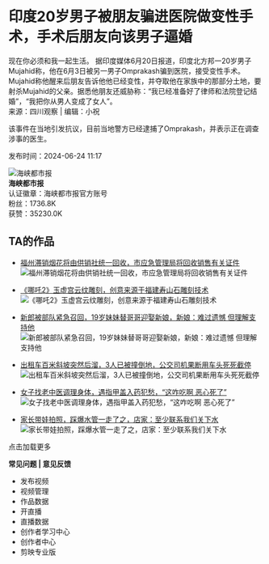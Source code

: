 # 印度20岁男子被朋友骗进医院做变性手术，手术后朋友向该男子逼婚

现在你必须和我一起生活。 据印度媒体6月20日报道，印度北方邦一20岁男子Mujahid称，他在6月3日被另一男子Omprakash骗到医院，接受变性手术。Mujahid称他醒来后朋友告诉他他已经变性，并夺取他在家族中的那部分土地，要射杀Mujahid的父亲。据悉他朋友还威胁称：“我已经准备好了律师和法院登记结婚”，“我把你从男人变成了女人”。  
来源：四川观察 | 编辑：小祝  

该事件在当地引发抗议，目前当地警方已经逮捕了Omprakash，并表示正在调查涉事的医生。

发布时间：2024-06-24 11:17  

![海峡都市报](//p3-pc.douyinpic.com/aweme/100x100/aweme-avatar/tos-cn-i-0813c001_9eaddf46fe814cffbd99d6fe264b4de2.jpeg?from=327834062)  
**海峡都市报**  
认证徽章：海峡都市报官方账号  
粉丝：1736.8K  
获赞：35230.0K  

## TA的作品
-  [福州滞销烟花将由供销社统一回收，市应急管理局将回收销售有关证件](//www.douyin.com/video/7470147384194895163)  
  ![福州滞销烟花将由供销社统一回收，市应急管理局将回收销售有关证件](//p3-pc-sign.douyinpic.com/tos-cn-p-0015c000-ce/oo5qy9BeEiAWIpC17BieGSAqExaAveErzG3awb~tplv-dy-cropcenter:323:430.jpeg?biz_tag=pcweb_cover&from=327834062&lk3s=138a59ce&s=PackSourceEnum_PUBLISH&sc=cover&se=true&sh=323_430&x-expires=2055409200&x-signature=v8AyrBK0IOZ3fXnrhJmLr%2Bj9MLo%3D)  

-  [《哪吒2》玉虚宫云纹雕刻，创意来源于福建寿山石雕刻技术](//www.douyin.com/video/7468855218759830842)  
  ![《哪吒2》玉虚宫云纹雕刻，创意来源于福建寿山石雕刻技术](//p3-pc-sign.douyinpic.com/tos-cn-i-0813c000-ce/o0BxEAAEh8mXKAAaUAqtUCAniaZvPRMp0i6IP~tplv-dy-cropcenter:323:430.jpeg?biz_tag=pcweb_cover&from=327834062&lk3s=138a59ce&s=PackSourceEnum_PUBLISH&sc=cover&se=true&sh=323_430&x-expires=2055409200&x-signature=H6fOFI4VmEQ067u0jeeimi8wwKU%3D)  

-  [新郎被部队紧急召回，19岁妹妹替哥哥迎娶新娘，新娘：难过遗憾 但理解支持他](//www.douyin.com/video/7473455060454886713)  
  ![新郎被部队紧急召回，19岁妹妹替哥哥迎娶新娘，新娘：难过遗憾 但理解支持他](//p3-pc-sign.douyinpic.com/tos-cn-i-0813c000-ce/owAIwEyA9vdEnACf3AttCw8yfw5DAEFPeF8E5P~tplv-dy-cropcenter:323:430.jpeg?biz_tag=pcweb_cover&from=327834062&lk3s=138a59ce&s=PackSourceEnum_PUBLISH&sc=cover&se=true&sh=323_430&x-expires=2055409200&x-signature=LrjyTvu57kFe4MlUeFm5lXMThlU%3D)  

-  [出租车百米斜坡突然后溜，3人已被撞倒地，公交司机果断用车头死死截停](//www.douyin.com/video/7473454741297581370)  
  ![出租车百米斜坡突然后溜，3人已被撞倒地，公交司机果断用车头死死截停](//p3-pc-sign.douyinpic.com/tos-cn-i-0813c000-ce/oYEet4AtEiQs3RAEwCnA3B3EtIx9eOAfwAFiC9~tplv-dy-cropcenter:323:430.jpeg?biz_tag=pcweb_cover&from=327834062&lk3s=138a59ce&s=PackSourceEnum_PUBLISH&sc=cover&se=true&sh=323_430&x-expires=2055409200&x-signature=okaivLum%2B9F%2F1%2F%2BkSYVOZ5Y9ZkU%3D)  

-  [女子找老中医调理身体，遇指甲盖入药犯愁，“这咋吃啊 恶心死了”](//www.douyin.com/video/7473454458614058297)  
  ![女子找老中医调理身体，遇指甲盖入药犯愁，“这咋吃啊 恶心死了”](//p3-pc-sign.douyinpic.com/tos-cn-i-0813c000-ce/o8ZQCALvdE6PiwIA7M0inhYcBvY1CAi3ANmAL~tplv-dy-cropcenter:323:430.jpeg?biz_tag=pcweb_cover&from=327834062&lk3s=138a59ce&s=PackSourceEnum_PUBLISH&sc=cover&se=true&sh=323_430&x-expires=2055409200&x-signature=uM9eE%2F6qZ7pq1zSmuj1Pvm6Qr3M%3D)  

-  [家长带娃拍照，踩爆水管一走了之，店家：至少联系我们关下水](//www.douyin.com/video/7473454257732111673)  
  ![家长带娃拍照，踩爆水管一走了之，店家：至少联系我们关下水](//p3-pc-sign.douyinpic.com/tos-cn-i-0813c000-ce/ocwAJEwJnEAmFmM0ADE0FXftFAsIeQf9hAEmu2~tplv-dy-cropcenter:323:430.jpeg?biz_tag=pcweb_cover&from=327834062&lk3s=138a59ce&s=PackSourceEnum_PUBLISH&sc=cover&se=true&sh=323_430&x-expires=2055409200&x-signature=hTmMgHZChqa2mCkLF4Yu5WqDXiU%3D)  

点击加载更多  

**常见问题 | 意见反馈**  
- 发布视频  
- 视频管理  
- 作品数据  
- 开直播  
- 直播数据  
- 创作者学习中心  
- 创作者中心  
- 剪映专业版  